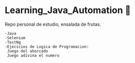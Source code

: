 # Learning_Java_Automation 🚀

Repo personal de estudio, ensalada de frutas.

```
-Java
-Selenium
-TestNg
-Ejecicios de Logica de Programacion:
 Juego del ahorcado
 Juego adivina el numero
```
